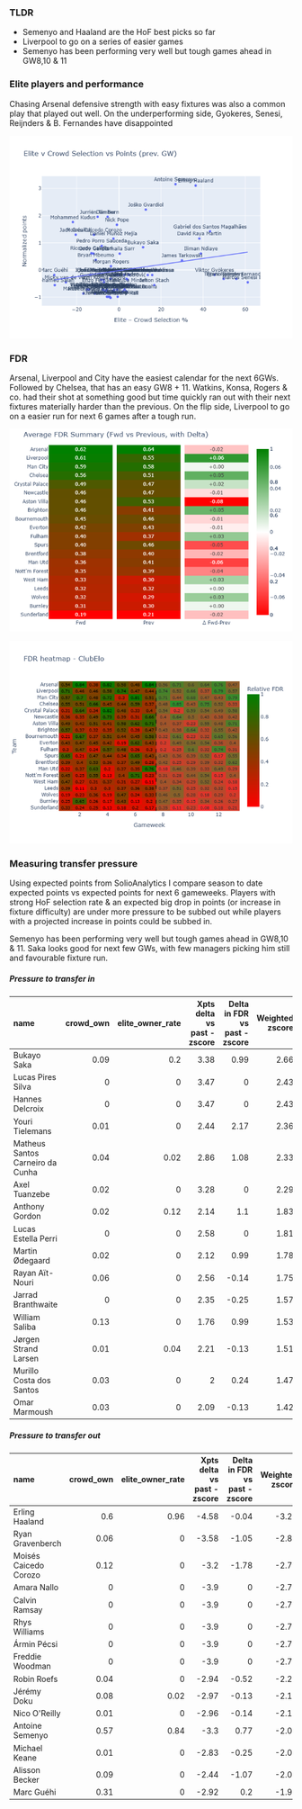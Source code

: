 
### TLDR
* Semenyo and Haaland are the HoF best picks so far
* Liverpool to go on a series of easier games
* Semenyo has been performing very well but tough games ahead in GW8,10 & 11

### Elite players and performance

Chasing Arsenal defensive strength with easy fixtures was also a common play that played out well. On the underperforming side, Gyokeres, Senesi, Reijnders & B. Fernandes have disappointed

![Elite performance chart](../assets/images/elite_v_points_season_7.png)



### FDR

Arsenal, Liverpool and City have the easiest calendar for the next 6GWs. Followed by Chelsea, that has an easy GW8 + 11. 
Watkins, Konsa, Rogers & co. had their shot at something good but time quickly ran out with their next fixtures materially harder than the previous. On the flip side, Liverpool to go on a easier run for next 6 games after a tough run.

![FDR summary chart](../assets/images/fdr_summary7.png)

![FDR heatmap chart](../assets/images/fdr_heatmap_7.png)

### Measuring transfer pressure

Using expected points from SolioAnalytics I compare season to date expected points vs expected points for next 6 gameweeks. Players with strong HoF selection rate & an expected big drop in points (or increase in fixture difficulty) are under more pressure to be subbed out while players with a projected increase in points could be subbed in.

Semenyo has been performing very well but tough games ahead in GW8,10 & 11. Saka looks good for next few GWs, with few managers picking him still and favourable fixture run.

##### Pressure to transfer in

| name                             |   crowd_own |   elite_owner_rate |   Xpts delta vs past - zscore |   Delta in FDR vs past - zscore |   Weighted zscore |   Probability of buying |
|:---------------------------------|------------:|-------------------:|------------------------------:|--------------------------------:|------------------:|------------------------:|
| Bukayo Saka                      |        0.09 |               0.2  |                          3.38 |                            0.99 |              2.66 |                    0.97 |
| Lucas Pires Silva                |        0    |               0    |                          3.47 |                            0    |              2.43 |                    0.95 |
| Hannes Delcroix                  |        0    |               0    |                          3.47 |                            0    |              2.43 |                    0.95 |
| Youri Tielemans                  |        0.01 |               0    |                          2.44 |                            2.17 |              2.36 |                    0.95 |
| Matheus Santos Carneiro da Cunha |        0.04 |               0.02 |                          2.86 |                            1.08 |              2.33 |                    0.95 |
| Axel Tuanzebe                    |        0.02 |               0    |                          3.28 |                            0    |              2.29 |                    0.95 |
| Anthony Gordon                   |        0.02 |               0.12 |                          2.14 |                            1.1  |              1.83 |                    0.91 |
| Lucas Estella Perri              |        0    |               0    |                          2.58 |                            0    |              1.81 |                    0.91 |
| Martin Ødegaard                  |        0.02 |               0    |                          2.12 |                            0.99 |              1.78 |                    0.9  |
| Rayan Aït-Nouri                  |        0.06 |               0    |                          2.56 |                           -0.14 |              1.75 |                    0.9  |
| Jarrad Branthwaite               |        0    |               0    |                          2.35 |                           -0.25 |              1.57 |                    0.88 |
| William Saliba                   |        0.13 |               0    |                          1.76 |                            0.99 |              1.53 |                    0.87 |
| Jørgen Strand Larsen             |        0.01 |               0.04 |                          2.21 |                           -0.13 |              1.51 |                    0.87 |
| Murillo Costa dos Santos         |        0.03 |               0    |                          2    |                            0.24 |              1.47 |                    0.86 |
| Omar Marmoush                    |        0.03 |               0    |                          2.09 |                           -0.13 |              1.42 |                    0.86 |
##### Pressure to transfer out

| name                  |   crowd_own |   elite_owner_rate |   Xpts delta vs past - zscore |   Delta in FDR vs past - zscore |   Weighted zscore |   Probability of selling |
|:----------------------|------------:|-------------------:|------------------------------:|--------------------------------:|------------------:|-------------------------:|
| Erling Haaland        |        0.6  |               0.96 |                         -4.58 |                           -0.04 |             -3.22 |                     0.98 |
| Ryan Gravenberch      |        0.06 |               0    |                         -3.58 |                           -1.05 |             -2.82 |                     0.97 |
| Moisés Caicedo Corozo |        0.12 |               0    |                         -3.2  |                           -1.78 |             -2.77 |                     0.97 |
| Amara Nallo           |        0    |               0    |                         -3.9  |                            0    |             -2.73 |                     0.97 |
| Calvin Ramsay         |        0    |               0    |                         -3.9  |                            0    |             -2.73 |                     0.97 |
| Rhys Williams         |        0    |               0    |                         -3.9  |                            0    |             -2.73 |                     0.97 |
| Ármin Pécsi           |        0    |               0    |                         -3.9  |                            0    |             -2.73 |                     0.97 |
| Freddie Woodman       |        0    |               0    |                         -3.9  |                            0    |             -2.73 |                     0.97 |
| Robin Roefs           |        0.04 |               0    |                         -2.94 |                           -0.52 |             -2.22 |                     0.94 |
| Jérémy Doku           |        0.08 |               0.02 |                         -2.97 |                           -0.13 |             -2.12 |                     0.93 |
| Nico O'Reilly         |        0.01 |               0    |                         -2.96 |                           -0.14 |             -2.12 |                     0.93 |
| Antoine Semenyo       |        0.57 |               0.84 |                         -3.3  |                            0.77 |             -2.08 |                     0.93 |
| Michael Keane         |        0.01 |               0    |                         -2.83 |                           -0.25 |             -2.05 |                     0.93 |
| Alisson Becker        |        0.09 |               0    |                         -2.44 |                           -1.07 |             -2.03 |                     0.93 |
| Marc Guéhi            |        0.31 |               0    |                         -2.92 |                            0.2  |             -1.99 |                     0.92 |